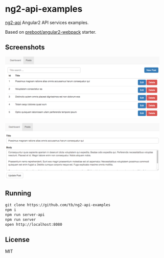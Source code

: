 # ng2-api-examples

[ng2-api](https://github.com/tb/ng2-api) Angular2 API services examples.
 
Based on [preboot/angular2-webpack](https://github.com/preboot/angular2-webpack) starter.

## Screenshots

![Index](docs/index.png?raw=true "Index")

![Edit](docs/edit.png?raw=true "Edit")

## Running

    git clone https://github.com/tb/ng2-api-examples
    npm i
    npm run server-api
    npm run server
    open http://localhost:8080

## License

MIT
